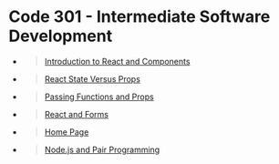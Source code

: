 # Code 301 - Intermediate Software Development

- > [Introduction to React and Components](readingnotes301/class-01)

- > [React State Versus Props](readingnotes301/class-02)

- > [Passing Functions and Props](readingnotes301/class-03)

- > [React and Forms](readingnotes301/class-04)

- > [Home Page](README.md)

- > [Node.js and Pair Programming](readingnotes301/class-06)
